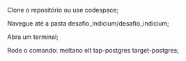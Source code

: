 Clone o repositório ou use codespace;

Navegue até a pasta desafio_indicium/desafio_indicium;

Abra um terminal;

Rode o comando: meltano elt tap-postgres target-postgres;
